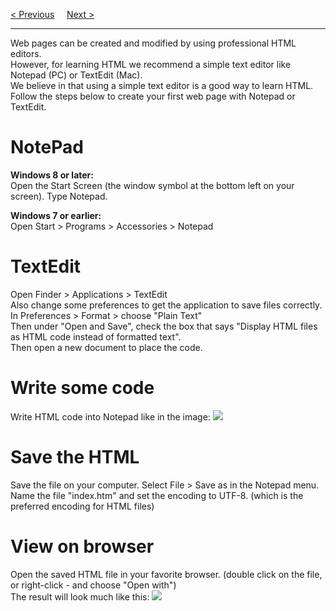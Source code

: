 <a href="/HTML/Introduction.md">&lt; Previous</a>
&nbsp;&nbsp;&nbsp;
<a href="/HTML/Basic.md">Next &gt;</a>
<hr>
Web pages can be created and modified by using professional HTML editors.
<br>
However, for learning HTML we recommend a simple text editor like Notepad (PC) or TextEdit (Mac).
<br>
We believe in that using a simple text editor is a good way to learn HTML.
<br>
Follow the steps below to create your first web page with Notepad or TextEdit.
<h1>NotePad</h1>
<b>Windows 8 or later:</b>
<br>
Open the Start Screen (the window symbol at the bottom left on your screen). Type Notepad.
<p></p>
<b>Windows 7 or earlier:</b>
<br>
Open Start &gt; Programs &gt; Accessories &gt; Notepad
<h1>TextEdit</h1>
Open Finder &gt; Applications &gt; TextEdit
<br>
Also change some preferences to get the application to save files correctly. In Preferences > Format > choose "Plain Text"
<br>
Then under "Open and Save", check the box that says "Display HTML files as HTML code instead of formatted text".
<br>
Then open a new document to place the code.
<h1>Write some code</h1>
Write HTML code into Notepad like in the image:
<img src="https://i.imgur.com/CPKAK3c.png">
<h1>Save the HTML</h1>
Save the file on your computer. Select File &gt; Save as in the Notepad menu.
<br>
Name the file "index.htm" and set the encoding to UTF-8. (which is the preferred encoding for HTML files)
<h1>View on browser</h1>
Open the saved HTML file in your favorite browser. (double click on the file, or right-click - and choose "Open with")
<br>
The result will look much like this:
<img src="https://i.imgur.com/kNWdqAH.png">

